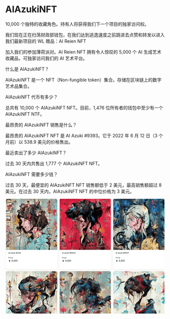 # AIAzukiNFT

10,000 个独特的收藏角色。持有人将获得我们下一个项目的独家访问权。

我们现在正在扫荡财政部钱包，在我们达到逃逸速度之前跳进去点赞和转发以进入我们最新项目的 WL 赠品：AI Reien NFT

加入我们的参加薄荷派对。AI Reien NFT 拥有令人惊叹的 5,000 个 AI 生成艺术收藏品，可独家访问我们的 AI 艺术平台。

什么是 AIAzukiNFT？

AIAzukiNFT 是一个 NFT（Non-fungible token）集合。存储在区块链上的数字艺术品集合。

AIAzukiNFT 代币有多少？

总共有 10,000 个 AIAzukiNFT NFT。目前，1,476 位所有者的钱包中至少有一个 AIAzukiNFT NTF。

最昂贵的 AIAzukiNFT 销售是什么？

最昂贵的 AIAzukiNFT NFT 是 AI Azuki #9393。它于 2022 年 6 月 12 日（3 个月前）以 538.9 美元的价格售出。

最近卖出了多少 AIAzukiNFT？

过去 30 天内共售出 1,777 个 AIAzukiNFT NFT。

AIAzukiNFT 需要多少钱？

过去 30 天，最便宜的 AIAzukiNFT NFT 销售额低于 2 美元，最高销售额超过 8 美元。在过去 30 天内，AIAzukiNFT NFT 的中位价格为 3 美元。

![nft](0e6e1c0c-d097-48f2-88d8-416e9299b65a.png)
